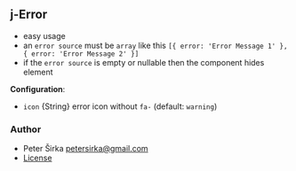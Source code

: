 ## j-Error

- easy usage
- an `error source` must be `array` like this `[{ error: 'Error Message 1' }, { error: 'Error Message 2' }]`
- if the `error source` is empty or nullable then the component hides element

__Configuration__:
- `icon` {String} error icon without `fa-` (default: `warning`)

### Author

- Peter Širka <petersirka@gmail.com>
- [License](https://www.totaljs.com/license/)
